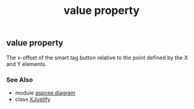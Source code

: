 ﻿---
title: value property
second_title: Aspose.Diagram for Python via .NET API References
description: 
type: docs
weight: 40
url: /python-net/aspose.diagram/xjustify/value/
is_root: false
---

## value property


The x-offset of the smart tag button relative to the point defined by the X and Y elements.

### See Also
* module [aspose.diagram](../../)
* class [XJustify](/diagram/python-net/aspose.diagram/xjustify)
